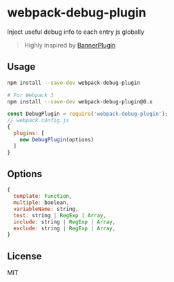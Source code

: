 # webpack-debug-plugin

Inject useful debug info to each entry js globally

> Highly inspired by [BannerPlugin](https://webpack.js.org/plugins/banner-plugin/)


## Usage

```bash
npm install --save-dev webpack-debug-plugin

# For Webpack 3
npm install --save-dev webpack-debug-plugin@0.x
```

```javascript
const DebugPlugin = require('webpack-debug-plugin');
// webpack.config.js
{
  plugins: [
    new DebugPlugin(options)
  ]
}
```

## Options

```js
{
  template: Function,
  multiple: boolean,
  variableName: string,
  test: string | RegExp | Array,
  include: string | RegExp | Array,
  exclude: string | RegExp | Array,
}
```

## License

MIT
